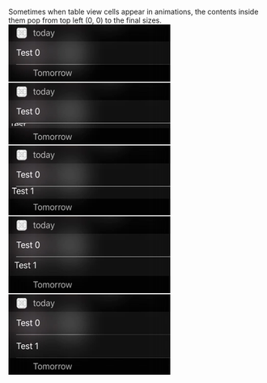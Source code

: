 Sometimes when table view cells appear in animations, the contents inside them pop from top left (0, 0) to the final sizes. 
![alt tag](https://raw.githubusercontent.com/keithyipkw/ios-animation-bug/master/screenshots.png)

